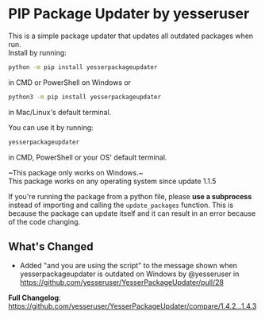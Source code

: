 
# PIP Package Updater by yesseruser

This is a simple package updater that updates all outdated packages when run.  
Install by running:

``` sh
python -m pip install yesserpackageupdater
```

in CMD or PowerShell on Windows or

``` sh
python3 -m pip install yesserpackageupdater
```

in Mac/Linux's default terminal.

You can use it by running:  

``` sh
yesserpackageupdater
```

in CMD, PowerShell or your OS' default terminal.

~This package only works on Windows.~  
This package works on any operating system since update 1.1.5

If you're running the package from a python file, please **use a subprocess** instead of importing and calling the `update_packages` function. This is because the package can update itself and it can result in an error because of the code changing.
## What's Changed
* Added "and you are using the script" to the message shown when yesserpackageupdater is outdated on Windows by @yesseruser in https://github.com/yesseruser/YesserPackageUpdater/pull/28


**Full Changelog**: https://github.com/yesseruser/YesserPackageUpdater/compare/1.4.2...1.4.3
